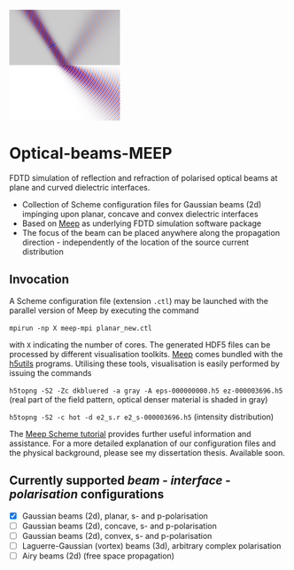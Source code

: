 ![planar](Gauss_2d/img/planar_cropped_rotated_resized.png) 
# Optical-beams-MEEP
FDTD simulation of reflection and refraction of polarised optical beams at plane and curved dielectric interfaces.
*   Collection of Scheme configuration files for Gaussian beams (2d) impinging upon planar, concave and convex
    dielectric interfaces
*   Based on [Meep](https://github.com/stevengj/meep) as underlying FDTD simulation software package
*   The focus of the beam can be placed anywhere along the propagation direction - independently of the location of the 
    source current distribution

## Invocation
A Scheme configuration file (extension ``.ctl``) may be launched with the parallel version of Meep by executing the command 

``mpirun -np X meep-mpi planar_new.ctl``

 with ``X`` indicating the number of cores.
The generated HDF5 files can be processed by different visualisation toolkits. [Meep](https://github.com/stevengj/meep) 
comes bundled with the [h5utils](https://github.com/stevengj/h5utils) programs. Utilising these tools, visualisation is easily performed by issuing the commands

``h5topng -S2 -Zc dkbluered -a gray -A eps-000000000.h5 ez-000003696.h5`` (real part of the field pattern, optical 
denser material is shaded in gray)

``h5topng -S2 -c hot -d e2_s.r e2_s-000003696.h5`` (intensity distribution)

The [Meep Scheme tutorial](https://meep.readthedocs.io/en/latest/Scheme_Tutorials/Basics/) provides further useful 
information and assistance.
For a more detailed explanation of our configuration files and the physical background, please see my dissertation 
thesis. Available soon.

## Currently supported _beam - interface - polarisation_ configurations
-   [x] Gaussian beams (2d), planar, s- and p-polarisation
-   [ ] Gaussian beams (2d), concave, s- and p-polarisation
-   [ ] Gaussian beams (2d), convex, s- and p-polarisation
-   [ ] Laguerre-Gaussian (vortex) beams (3d), arbitrary complex polarisation
-   [ ] Airy beams (2d) (free space propagation)
